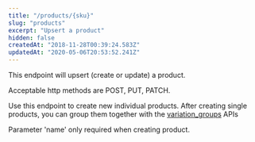 ```yaml
---
title: "/products/{sku}"
slug: "products"
excerpt: "Upsert a product"
hidden: false
createdAt: "2018-11-28T00:39:24.583Z"
updatedAt: "2020-05-06T20:53:52.241Z"
---
```

This endpoint will upsert (create or update) a product.

Acceptable http methods are POST, PUT, PATCH.

Use this endpoint to create new individual products. After creating single products, you can group them together with the [variation_groups](#variation_groupssku) APIs

Parameter 'name' only required when creating product.